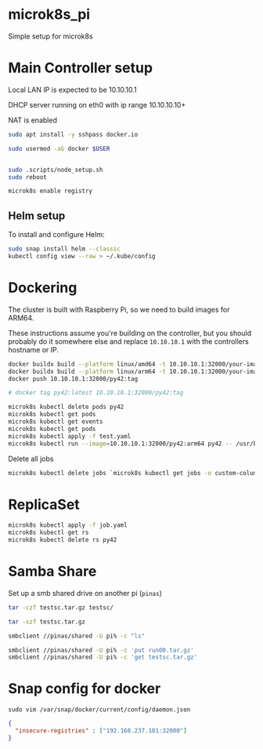 # microk8s_pi
Simple setup for microk8s



# Main Controller setup

Local LAN IP is expected to be 10.10.10.1

DHCP server running on eth0 with ip range 10.10.10.10+

NAT is enabled


```bash
sudo apt install -y sshpass docker.io

sudo usermod -aG docker $USER


sudo .scripts/node_setup.sh
sudo reboot

microk8s enable registry
```

## Helm setup

To install and configure Helm:

```bash
sudo snap install helm --classic
kubectl config view --raw > ~/.kube/config
```




# Dockering

The cluster is built with Raspberry Pi, so we need to build images for ARM64.

These instructions assume you're building on the controller, but you should probably do it somewhere else and replace `10.10.10.1` with the controllers hostname or IP.


```bash
docker buildx build --platform linux/amd64 -t 10.10.10.1:32000/your-image-name:tag -f Dockerfile.k8 .
docker buildx build --platform linux/arm64 -t 10.10.10.1:32000/your-image-name:tag -f Dockerfile.k8 .
docker push 10.10.10.1:32000/py42:tag

# docker tag py42:latest 10.10.10.1:32000/py42:tag
```


```bash
microk8s kubectl delete pods py42
microk8s kubectl get pods
microk8s kubectl get events
microk8s kubectl get pods
microk8s kubectl apply -f test.yaml
microk8s kubectl run --image=10.10.10.1:32000/py42:arm64 py42 -- /usr/bin/echo HELLO WORLD
```

Delete all jobs

```bash
microk8s kubectl delete jobs `microk8s kubectl get jobs -o custom-columns=:.metadata.name`
```

# ReplicaSet

```bash
microk8s kubectl apply -f job.yaml 
microk8s kubectl get rs
microk8s kubectl delete rs py42
```


# Samba Share

Set up a smb shared drive on another pi (`pinas`)

```bash
tar -czf testsc.tar.gz testsc/

tar -xzf testsc.tar.gz
```


```bash
smbclient //pinas/shared -U pi% -c "ls"

smbclient //pinas/shared -U pi% -c 'put run00.tar.gz'
smbclient //pinas/shared -U pi% -c 'get testsc.tar.gz'

```


# Snap config for docker

`sudo vim /var/snap/docker/current/config/daemon.json`

```json
{
  "insecure-registries" : ["192.168.237.101:32000"]
}
```